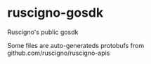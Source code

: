 # ruscigno-gosdk
Ruscigno's public gosdk

Some files are auto-generateds protobufs from github.com/ruscigno/ruscigno-apis